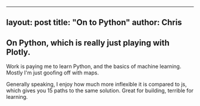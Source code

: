 
---
layout: post
title:  "On to Python"
author: Chris
---

## On Python, which is really just playing with Plotly.

Work is paying me to learn Python, and the basics of machine learning. Mostly I'm just goofing off with maps. 

Generally speaking, I enjoy how much more inflexible it is compared to js, which gives you 15 paths to the same solution. Great for building, terrible for learning. 
